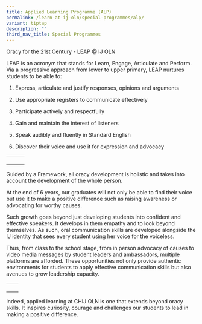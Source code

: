 ```yaml
---
title: Applied Learning Programme (ALP)
permalink: /learn-at-ij-oln/special-programmes/alp/
variant: tiptap
description: ""
third_nav_title: Special Programmes
---
```

<p>Oracy for the 21st Century - LEAP @ IJ OLN</p><p>LEAP is an acronym that stands for Learn, Engage, Articulate and Perform. Via a progressive approach from lower to upper primary, LEAP nurtures students to be able to:</p><ol data-tight="true" class="tight"><li><p>Express, articulate and justify responses, opinions and arguments</p></li><li><p>Use appropriate registers to communicate effectively</p></li><li><p>Participate actively and respectfully</p></li><li><p>Gain and maintain the interest of listeners </p></li><li><p>Speak audibly and fluently in Standard English</p></li><li><p>Discover their voice and use it for expression and advocacy</p></li></ol><table><tbody><tr><td rowspan="1" colspan="1"><p></p></td><td rowspan="1" colspan="1"><p></p></td><td rowspan="1" colspan="1"><p></p></td></tr></tbody></table><p>Guided by a Framework, all oracy development is holistic and takes into account the development of the whole person.</p><p></p><p>At the end of 6 years, our graduates will not only be able to find their voice but use it to make a positive difference such as raising awareness or advocating for worthy causes. </p><p>Such growth goes beyond just developing students into confident and effective speakers. It develops in them empathy and to look beyond themselves.  As such, oral communication skills are developed alongside the IJ identity that sees every student using her voice for the voiceless.</p><p>Thus, from class to the school stage, from in person advocacy of causes to video media messages by student leaders and ambassadors, multiple platforms are afforded. These opportunities not only provide authentic environments for students to apply effective communication skills but also avenues to grow leadership capacity. </p><table><tbody><tr><td rowspan="1" colspan="1"><p></p></td><td rowspan="1" colspan="1"><p></p></td></tr></tbody></table><p>Indeed, applied learning at CHIJ OLN is one that extends beyond oracy skills. It inspires curiosity, courage and challenges our students to lead in making a positive difference.</p><p></p>